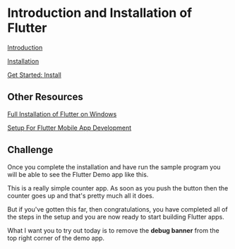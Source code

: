 # Introduction and Installation of Flutter


[Introduction](https://www.youtube.com/watch?v=S3PkT_REi1c) 

[Installation](https://www.youtube.com/watch?v=ZN5-54etZec)

[Get Started: Install](https://flutter.dev/docs/get-started/install)

## Other Resources

[Full Installation of Flutter on Windows](https://www.youtube.com/watch?v=fDnqXmLSqtg)

[Setup For Flutter Mobile App Development](https://www.youtube.com/watch?v=ly0hAtV7EBg)

## Challenge

Once you complete the installation and have run the sample program you will be able to see the Flutter Demo app like this.

This is a really simple counter app. As soon as you push the button then the counter goes up and that's pretty much all it does.

But if you've gotten this far, then congratulations, you have completed all of the steps in the setup and you are now ready to start building Flutter apps.

What I want you to try out today is to remove the **debug banner** from the top right corner of the demo app.





